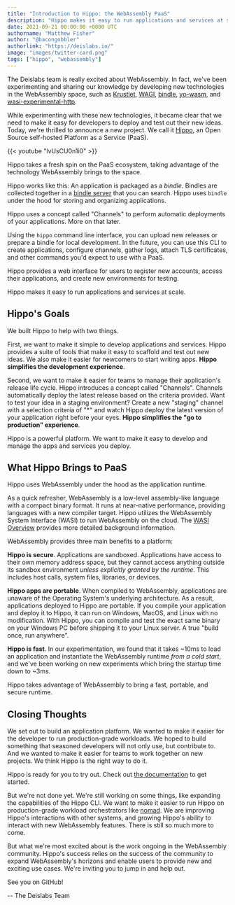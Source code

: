 ```yaml
---
title: "Introduction to Hippo: the WebAssembly PaaS"
description: "Hippo makes it easy to run applications and services at scale"
date: 2021-09-21 00:00:00 +0000 UTC
authorname: "Matthew Fisher"
author: "@bacongobbler"
authorlink: "https://deislabs.io/"
image: "images/twitter-card.png"
tags: ["hippo", "webassembly"]
---
```


The Deislabs team is really excited about WebAssembly. In fact, we've been
experimenting and sharing our knowledge by developing new technologies in the
WebAssembly space, such as [Krustlet](https://github.com/krustlet/krustlet),
[WAGI](https://github.com/deislabs/wagi),
[bindle](https://github.com/deislabs/bindle),
[yo-wasm](https://github.com/deislabs/yo-wasm), and
[wasi-experimental-http](https://github.com/deislabs/wasi-experimental-http).

While experimenting with these new technologies, it became clear that we need
to make it easy for developers to deploy and test out their new ideas. Today,
we're thrilled to announce a new project. We call it
[Hippo](https://github.com/deislabs/hippo), an Open Source self-hosted Platform
as a Service (PaaS).

{{< youtube "lvUsCU0n1i0" >}}

Hippo takes a fresh spin on the PaaS ecosystem, taking advantage of the
technology WebAssembly brings to the space.

Hippo works like this: An application is packaged as a _bindle_. Bindles are
collected together in a [bindle server](https://github.com/deislabs/bindle)
that you can search. Hippo uses `bindle` under the hood for storing and
organizing applications.

Hippo uses a concept called "Channels" to perform automatic deployments of your
applications. More on that later.

Using the `hippo` command line interface, you can upload new releases or
prepare a bindle for local development. In the future, you can use this CLI to
create applications, configure channels, gather logs, attach TLS certificates,
and other commands you'd expect to use with a PaaS.

Hippo provides a web interface for users to register new accounts, access their
applications, and create new environments for testing.

Hippo makes it easy to run applications and services at scale.

## Hippo's Goals

We built Hippo to help with two things.

First, we want to make it simple to develop applications and services. Hippo
provides a suite of tools that make it easy to scaffold and test out new ideas.
We also make it easier for newcomers to start writing apps. **Hippo simplifies
the development experience**.

Second, we want to make it easier for teams to manage their application's
release life cycle. Hippo introduces a concept called "Channels". Channels
automatically deploy the latest release based on the criteria provided. Want to
test your idea in a staging environment? Create a new "staging" channel with a
selection criteria of "\*" and watch Hippo deploy the latest version of your
application right before your eyes. **Hippo simplifies the "go to production"
experience**.

Hippo is a powerful platform. We want to make it easy to develop and manage the
apps and services you deploy.

## What Hippo Brings to PaaS

Hippo uses WebAssembly under the hood as the application runtime.

As a quick refresher, WebAssembly is a low-level assembly-like language with a
compact binary format. It runs at near-native performance, providing languages
with a new compiler target. Hippo utilizes the WebAssembly System Interface
(WASI) to run WebAssembly on the cloud. The [WASI
Overview](https://github.com/bytecodealliance/wasmtime/blob/main/docs/WASI-overview.md)
provides more detailed background information.

WebAssembly provides three main benefits to a platform:

**Hippo is secure**. Applications are sandboxed. Applications have access to
their own memory address space, but they cannot access anything outside its
sandbox environment _unless explicitly granted by the runtime_. This includes
host calls, system files, libraries, or devices.

**Hippo apps are portable**. When compiled to WebAssembly, applications are
unaware of the Operating System's underlying architecture. As a result,
applications deployed to Hippo are portable. If you compile your application
and deploy it to Hippo, it can run on Windows, MacOS, and Linux with no
modification. With Hippo, you can compile and test the exact same binary on
your Windows PC before shipping it to your Linux server. A true "build once,
run anywhere".

**Hippo is fast**. In our experimentation, we found that it takes ~10ms to load
an application and instantiate the WebAssembly runtime _from a cold start_, and
we've been working on new experiments which bring the startup time down to
~3ms.

Hippo takes advantage of WebAssembly to bring a fast, portable, and secure
runtime.

## Closing Thoughts

We set out to build an application platform. We wanted to make it easier for
the developer to run production-grade workloads. We hoped to build something
that seasoned developers will not only use, but contribute to. And we wanted to
make it easier for teams to work together on new projects. We think Hippo is
the right way to do it.

Hippo is ready for you to try out. Check out [the
documentation](https://docs.hippofactory.dev) to get started.

But we're not done yet. We're still working on some things, like expanding the
capabilities of the Hippo CLI. We want to make it easier to run Hippo on
production-grade workload orchestrators like
[nomad](https://www.nomadproject.io/). We are improving Hippo's interactions
with other systems, and growing Hippo's ability to interact with new
WebAssembly features. There is still so much more to come.

But what we're most excited about is the work ongoing in the WebAssembly
community. Hippo's success relies on the success of the community to expand
WebAssembly's horizons and enable users to provide new and exciting use cases.
We're inviting you to jump in and help out.

See you on GitHub!

-- The Deislabs Team
